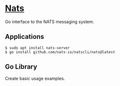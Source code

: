 
# [Nats](https://github.com/nats-io/nats.go)

Go interface to the NATS messaging system.


## Applications

	$ sudo apt install nats-server
	$ go install github.com/nats-io/natscli/nats@latest

## Go Library

Create basic usage examples.

